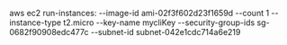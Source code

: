 aws ec2 run-instances:
    --image-id ami-02f3f602d23f1659d
    --count 1
    --instance-type t2.micro
    --key-name mycliKey
    --security-group-ids sg-0682f90908edc477c
    --subnet-id subnet-042e1cdc714a6e219